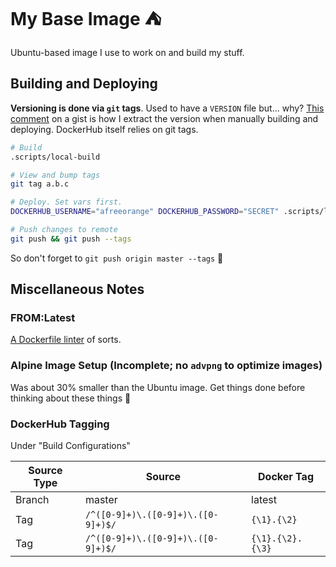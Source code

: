 # My Base Image ⛺️

Ubuntu-based image I use to work on and build my stuff. 

## Building and Deploying

**Versioning is done via `git` tags**. Used to have a `VERSION` file but... why? [This comment](https://gist.github.com/rponte/fdc0724dd984088606b0#gistcomment-3064455) on a gist is how I extract the version when manually building and deploying. DockerHub itself relies on git tags.

```bash
# Build
.scripts/local-build

# View and bump tags
git tag a.b.c

# Deploy. Set vars first.
DOCKERHUB_USERNAME="afreeorange" DOCKERHUB_PASSWORD="SECRET" .scripts/local-deploy

# Push changes to remote
git push && git push --tags
```
So don't forget to `git push origin master --tags` 🤗 

## Miscellaneous Notes

### FROM:Latest

[A Dockerfile linter](http://fromlatest.io/) of sorts.

### Alpine Image Setup (Incomplete; no `advpng` to optimize images)

Was about 30% smaller than the Ubuntu image. Get things done before thinking about these things 💖

### DockerHub Tagging

Under "Build Configurations"

| Source Type |               Source               |    Docker Tag    |
|-------------|------------------------------------|------------------|
| Branch      | master                             | latest           |
| Tag         | `/^([0-9]+)\.([0-9]+)\.([0-9]+)$/` | `{\1}.{\2}`      |
| Tag         | `/^([0-9]+)\.([0-9]+)\.([0-9]+)$/` | `{\1}.{\2}.{\3}` |
